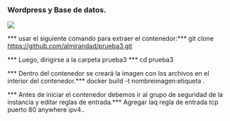 ### Wordpress y Base de datos.
![](https://www.jenx.si/wp-content/uploads/2019/10/gogs-docker-logo.png)

*** usar el siguiente comando para extraer el contenedor:*** 
git clone https://github.com/almirandad/prueba3.git


***  Luego, dirigirse a  la carpeta prueba3 *** 
cd prueba3

*** Dentro del contenedor se creará la imagen con los archivos en el interior del contenedor.*** 
docker build -t nombreimagen:etiqueta .

*** Antes de iniciar el contenedor debemos ir al grupo de seguridad de la instancia y editar reglas de entrada.*** 
Agregar laq regla de entrada tcp puerto 80 anywhere ipv4..
